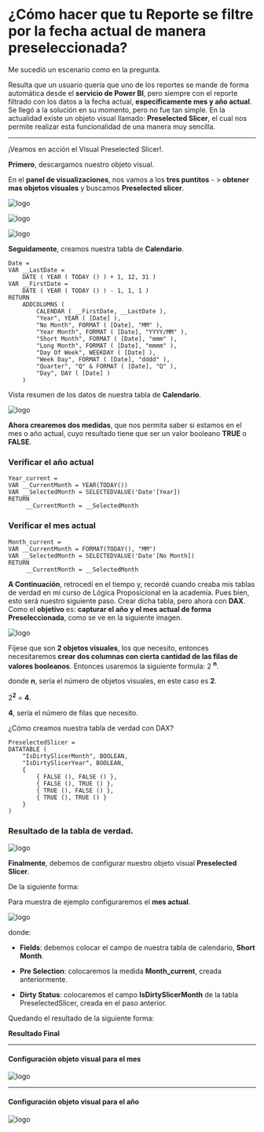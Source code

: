 <!-- 2 <sup>n<sup/> para crear super indice -->
# ¿Cómo hacer que tu Reporte se filtre por la fecha actual de manera preseleccionada?
Me sucedió un escenario como en la pregunta.

 Resulta que un usuario quería que uno de los reportes se mande de forma automática desde el **servicio de Power BI**, pero siempre con el reporte filtrado con los datos a la fecha actual, **específicamente mes y año actual**.
Se llegó a la solución en su momento, pero no fue tan simple. En la actualidad existe un objeto visual llamado: **Preselected Slicer**, el cual nos permite realizar esta funcionalidad de una manera muy sencilla.
_ _ _

¡Veamos en acción el Visual Preselected Slicer!.

**Primero**, descargamos nuestro objeto visual.

En el **panel de visualizaciones**, nos vamos a los **tres puntitos** - > **obtener mas objetos visuales** y buscamos **Preselected slicer**.

![logo](panel.png "visual Panel de visualizaciones")

![logo](panel2.png "visual Panel de visualizaciones")

![logo](preselectedimg1.png "visual Preselected Slicer")

**Seguidamente**, creamos nuestra tabla de **Calendario**.


<!-- Codigo para general tabla de calendario -->

```
Date =
VAR __LastDate =
    DATE ( YEAR ( TODAY () ) + 1, 12, 31 )
VAR __FirstDate =
    DATE ( YEAR ( TODAY () ) - 1, 1, 1 )
RETURN
    ADDCOLUMNS (
        CALENDAR ( __FirstDate, __LastDate ),
        "Year", YEAR ( [Date] ),
        "No Month", FORMAT ( [Date], "MM" ),
        "Year Month", FORMAT ( [Date], "YYYY/MM" ),
        "Short Month", FORMAT ( [Date], "mmm" ),
        "Long Month", FORMAT ( [Date], "mmmm" ),
        "Day Of Week", WEEKDAY ( [Date] ),
        "Week Day", FORMAT ( [Date], "dddd" ),
        "Quarter", "Q" & FORMAT ( [Date], "Q" ),
        "Day", DAY ( [Date] )
    )

```
<!-- Codigo para general tabla de calendario -->

Vista resumen de los datos de nuestra tabla de **Calendario**.

![logo](calendarioimg2.png "Calendario")

**Ahora crearemos dos medidas**, que nos permita saber si estamos en el mes o año actual, cuyo resultado tiene que ser un valor booleano **TRUE** o **FALSE**.

### Verificar el año actual

```
Year_current = 
VAR __CurrentMonth = YEAR(TODAY())
VAR __SelectedMonth = SELECTEDVALUE('Date'[Year])
RETURN 
     __CurrentMonth = __SelectedMonth

```
### Verificar el mes actual

```
Month_current = 
VAR __CurrentMonth = FORMAT(TODAY(), "MM")
VAR __SelectedMonth = SELECTEDVALUE('Date'[No Month])
RETURN 
     __CurrentMonth = __SelectedMonth

```
**A Continuación**, retrocedí en el tiempo y, recordé cuando creaba mis tablas de verdad en mi curso de Lógica Proposicional en la academia. Pues bien, esto será nuestro siguiente paso. Crear dicha tabla, pero ahora con **DAX**.
Como el **objetivo** es: **capturar el año y el mes actual de forma Preseleccionada**, como se ve en la siguiente imagen.

![logo](silcerimg3.png "Slicer")

Fíjese que son **2 objetos visuales**, los que necesito, entonces necesitaremos **crear dos columnas con cierta cantidad de las filas de valores booleanos**.
Entonces usaremos la siguiente formula: 2 <sup>**n**</sup>.

donde **n**, sería el número de objetos visuales, en este caso es **2**.

2<sup>**2**</sup> = **4**.

**4**, sería el número de filas que necesito.

¿Cómo creamos nuestra tabla de verdad con DAX?

```
PreselectedSlicer =
DATATABLE (
    "IsDirtySlicerMonth", BOOLEAN,
    "IsDirtySlicerYear", BOOLEAN,
    {
        { FALSE (), FALSE () },
        { FALSE (), TRUE () },
        { TRUE (), FALSE () },
        { TRUE (), TRUE () }
    }
)
```
### Resultado de la tabla de verdad.
![logo](tablaverdadimg4.png "tabla de verdad")

**Finalmente**, debemos de configurar nuestro objeto visual **Preselected Slicer**.

De la siguiente forma:

Para muestra de ejemplo configuraremos el **mes actual**.

![logo](camposimg7.png)

donde:

  * **Fields**: debemos colocar el campo de nuestra tabla de calendario, **Short Month**.

* **Pre Selection**: colocaremos la medida **Month_current**, creada anteriormente.

* **Dirty Status**: colocaremos el campo **IsDirtySlicerMonth** de la tabla PreselectedSlicer, creada en el paso anterior.

Quedando el resultado de la siguiente forma:



**Resultado Final**
___
#### Configuración objeto visual para el mes

![logo](monthimg6.png)
___ 
#### Configuración objeto visual para el año
![logo](yearimg5.png)





